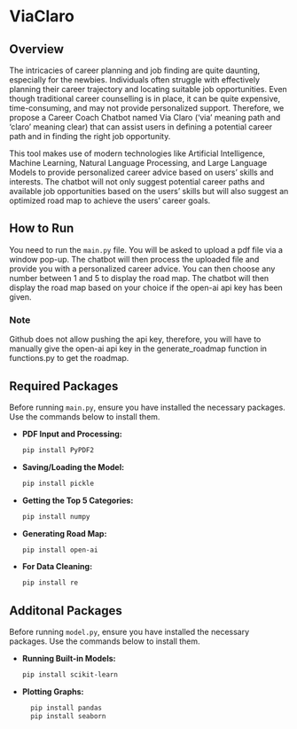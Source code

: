 # ViaClaro

## Overview

The intricacies of career planning and job finding are quite daunting, especially for the newbies. Individuals often struggle with effectively planning their career trajectory and locating suitable job opportunities. Even though traditional career counselling is in place, it can be quite expensive, time-consuming, and may not provide personalized support. Therefore, we propose a Career Coach Chatbot named Via Claro (‘via’ meaning path and ‘claro’ meaning clear) that can assist users in defining a potential career path and in finding the right job opportunity.

This tool makes use of modern technologies like Artificial Intelligence, Machine Learning, Natural Language Processing, and Large Language Models to provide personalized career advice based on users’ skills and interests. The chatbot will not only suggest potential career paths and available job opportunities based on the users’ skills but will also suggest an optimized road map to achieve the users’ career goals.

## How to Run

You need to run the `main.py` file. You will be asked to upload a pdf file via a window pop-up. The chatbot will then process the uploaded file and provide you with a personalized career advice. You can then choose any number between 1 and 5 to display the road map. The chatbot will then display the road map based on your choice if the open-ai api key has been given.  

### Note

Github does not allow pushing the api key, therefore, you will have to manually give the open-ai api key in the generate_roadmap function in functions.py to get the roadmap. 

## Required Packages

Before running `main.py`, ensure you have installed the necessary packages. Use the commands below to install them.

- **PDF Input and Processing:**
  ```bash
  pip install PyPDF2

- **Saving/Loading the Model:**
  ```bash
  pip install pickle

- **Getting the Top 5 Categories:**
  ```bash
  pip install numpy

- **Generating Road Map:**
  ```bash
  pip install open-ai

- **For Data Cleaning:**
  ```bash
  pip install re

## Additonal Packages

Before running `model.py`, ensure you have installed the necessary packages. Use the commands below to install them.

- **Running Built-in Models:**
  ```bash
  pip install scikit-learn

- **Plotting Graphs:**
  ```bash
    pip install pandas
    pip install seaborn

